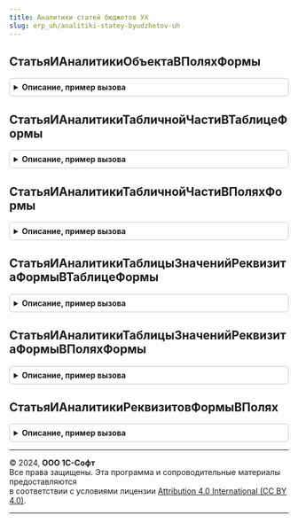 ```yaml
---
title: Аналитики статей бюджетов УХ
slug: erp_uh/analitiki-statey-byudzhetov-uh
---
```



## СтатьяИАналитикиОбъектаВПоляхФормы
<details style="margin: 1em 0; padding: 0.5em; border: 1px solid #ccc; border-radius: 6px;">

<summary style="font-weight: bold; cursor: pointer;">Описание, пример вызова</summary>

```bsl

// Статья и Аналитика из шапки объекта отображаются в элементах ПолеФормы.
Процедура СтатьяИАналитикиОбъектаВПоляхФормы(МассивОписанийСтатей, ИмяРеквизитаСтатья, ИмяЭлементаСтатья, ШаблонИмениРеквизитаАналитика, ШаблонИмениЭлементаАналитика, РазмещениеНаФорме) Экспорт
```

Пример вызова
```bsl
АналитикиСтатейБюджетовУХ.СтатьяИАналитикиОбъектаВПоляхФормы(МассивОписанийСтатей, ИмяРеквизитаСтатья, ИмяЭлементаСтатья, ШаблонИмениРеквизитаАналитика, ШаблонИмениЭлементаАналитика, РазмещениеНаФорме) 
```
</details>

## СтатьяИАналитикиТабличнойЧастиВТаблицеФормы
<details style="margin: 1em 0; padding: 0.5em; border: 1px solid #ccc; border-radius: 6px;">

<summary style="font-weight: bold; cursor: pointer;">Описание, пример вызова</summary>

```bsl

// Статья и Аналитика из табличной части отображаются в ТаблицеФормы
Процедура СтатьяИАналитикиТабличнойЧастиВТаблицеФормы(МассивОписанийСтатей, ИмяТЧ, ИмяПолеФормы, ИмяРеквизитаСтатья, ИмяЭлементаСтатья, ШаблонИмениРеквизитаАналитика, ШаблонИмениЭлементаАналитика, РазмещениеНаФорме) Экспорт
```

Пример вызова
```bsl
АналитикиСтатейБюджетовУХ.СтатьяИАналитикиТабличнойЧастиВТаблицеФормы(МассивОписанийСтатей, ИмяТЧ, ИмяПолеФормы, ИмяРеквизитаСтатья, ИмяЭлементаСтатья, ШаблонИмениРеквизитаАналитика, ШаблонИмениЭлементаАналитика, РазмещениеНаФорме) 
```
</details>

## СтатьяИАналитикиТабличнойЧастиВПоляхФормы
<details style="margin: 1em 0; padding: 0.5em; border: 1px solid #ccc; border-radius: 6px;">

<summary style="font-weight: bold; cursor: pointer;">Описание, пример вызова</summary>

```bsl

// Статья и Аналитика из 0-й строки табличной части отображаются в элементах ПолеФормы.
Процедура СтатьяИАналитикиТабличнойЧастиВПоляхФормы(МассивОписанийСтатей, ИмяТЧ, ИмяПолеФормы, ИмяРеквизитаСтатья, ИмяЭлементаСтатья, ШаблонИмениРеквизитаАналитика, ШаблонИмениЭлементаАналитика, РазмещениеНаФорме) Экспорт
```

Пример вызова
```bsl
АналитикиСтатейБюджетовУХ.СтатьяИАналитикиТабличнойЧастиВПоляхФормы(МассивОписанийСтатей, ИмяТЧ, ИмяПолеФормы, ИмяРеквизитаСтатья, ИмяЭлементаСтатья, ШаблонИмениРеквизитаАналитика, ШаблонИмениЭлементаАналитика, РазмещениеНаФорме) 
```
</details>

## СтатьяИАналитикиТаблицыЗначенийРеквизитаФормыВТаблицеФормы
<details style="margin: 1em 0; padding: 0.5em; border: 1px solid #ccc; border-radius: 6px;">

<summary style="font-weight: bold; cursor: pointer;">Описание, пример вызова</summary>

```bsl

// Статья и Аналитика из таблицы значений реквизита формы отображаются ТаблицеФормы.
Процедура СтатьяИАналитикиТаблицыЗначенийРеквизитаФормыВТаблицеФормы(МассивОписанийСтатей, ИмяТЧ, ИмяПолеФормы, ИмяРеквизитаСтатья, ИмяЭлементаСтатья, ШаблонИмениРеквизитаАналитика, ШаблонИмениЭлементаАналитика, РазмещениеНаФорме) Экспорт
```

Пример вызова
```bsl
АналитикиСтатейБюджетовУХ.СтатьяИАналитикиТаблицыЗначенийРеквизитаФормыВТаблицеФормы(МассивОписанийСтатей, ИмяТЧ, ИмяПолеФормы, ИмяРеквизитаСтатья, ИмяЭлементаСтатья, ШаблонИмениРеквизитаАналитика, ШаблонИмениЭлементаАналитика, РазмещениеНаФорме) 
```
</details>

## СтатьяИАналитикиТаблицыЗначенийРеквизитаФормыВПоляхФормы
<details style="margin: 1em 0; padding: 0.5em; border: 1px solid #ccc; border-radius: 6px;">

<summary style="font-weight: bold; cursor: pointer;">Описание, пример вызова</summary>

```bsl

// Статья и Аналитика из строки 0 таблицы значений реквизита формы отображаются в элементах ПолеФормы.
Процедура СтатьяИАналитикиТаблицыЗначенийРеквизитаФормыВПоляхФормы(МассивОписанийСтатей, ИмяТЧ, ИмяПолеФормы, ИмяРеквизитаСтатья, ИмяЭлементаСтатья, ШаблонИмениРеквизитаАналитика, ШаблонИмениЭлементаАналитика, РазмещениеНаФорме) Экспорт
```

Пример вызова
```bsl
АналитикиСтатейБюджетовУХ.СтатьяИАналитикиТаблицыЗначенийРеквизитаФормыВПоляхФормы(МассивОписанийСтатей, ИмяТЧ, ИмяПолеФормы, ИмяРеквизитаСтатья, ИмяЭлементаСтатья, ШаблонИмениРеквизитаАналитика, ШаблонИмениЭлементаАналитика, РазмещениеНаФорме) 
```
</details>

## СтатьяИАналитикиРеквизитовФормыВПолях
<details style="margin: 1em 0; padding: 0.5em; border: 1px solid #ccc; border-radius: 6px;">

<summary style="font-weight: bold; cursor: pointer;">Описание, пример вызова</summary>

```bsl

// Статья и Аналитика из реквизитов формы отображаются в элементах ПолеФормы.
Процедура СтатьяИАналитикиРеквизитовФормыВПолях(МассивОписанийСтатей, ИмяРеквизитаСтатья, ИмяЭлементаСтатья, ШаблонИмениРеквизитаАналитика, ШаблонИмениЭлементаАналитика, РазмещениеНаФорме) Экспорт
```

Пример вызова
```bsl
АналитикиСтатейБюджетовУХ.СтатьяИАналитикиРеквизитовФормыВПолях(МассивОписанийСтатей, ИмяРеквизитаСтатья, ИмяЭлементаСтатья, ШаблонИмениРеквизитаАналитика, ШаблонИмениЭлементаАналитика, РазмещениеНаФорме) 
```
</details>

---

© 2024, **ООО 1С-Софт**  
Все права защищены. Эта программа и сопроводительные материалы предоставляются  
в соответствии с условиями лицензии [Attribution 4.0 International (CC BY 4.0)](https://creativecommons.org/licenses/by/4.0/legalcode).

---
